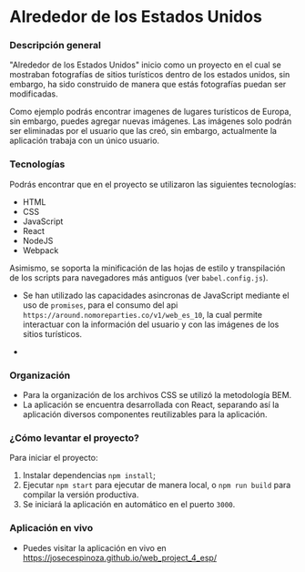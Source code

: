 # Alrededor de los Estados Unidos

### Descripción general

"Alrededor de los Estados Unidos" inicio como un proyecto en el cual se mostraban fotografías de sitios turísticos dentro de los estados unidos, sin embargo, ha sido construido de manera que estás fotografías puedan ser modificadas.

Como ejemplo podrás encontrar imagenes de lugares turísticos de Europa, sin embargo, puedes agregar nuevas imágenes. Las imágenes solo podrán ser eliminadas por el usuario que las creó, sin embargo, actualmente la aplicación trabaja con un único usuario.

### Tecnologías

Podrás encontrar que en el proyecto se utilizaron las siguientes tecnologías:

- HTML
- CSS
- JavaScript
- React
- NodeJS
- Webpack

Asimismo, se soporta la minificación de las hojas de estilo y transpilación de los scripts para navegadores más antiguos (ver `babel.config.js`).

- Se han utilizado las capacidades asincronas de JavaScript mediante el uso de `promises`, para el consumo del api `https://around.nomoreparties.co/v1/web_es_10`, la cual permite interactuar con la información del usuario y con las imágenes de los sitios turísticos.

-

### Organización

- Para la organización de los archivos CSS se utilizó la metodología BEM.
- La aplicación se encuentra desarrollada con React, separando así la aplicación diversos componentes reutilizables para la aplicación.

### ¿Cómo levantar el proyecto?

Para iniciar el proyecto:

1. Instalar dependencias `npm install`;
2. Ejecutar `npm start` para ejecutar de manera local, o `npm run build` para compilar la versión productiva.
3. Se iniciará la aplicación en automático en el puerto `3000`.

### Aplicación en vivo

- Puedes visitar la aplicación en vivo en https://josecespinoza.github.io/web_project_4_esp/
